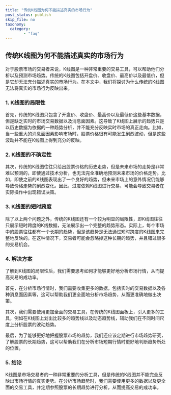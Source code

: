 ```yaml
---
title: "传统K线图为何不能描述真实的市场行为"
post_status: publish
skip_file: no
taxonomy:
  category:
        - "faq"
---
```


## 传统K线图为何不能描述真实的市场行为

对于股票市场的交易者来说，K线图是一种非常重要的交易工具，可以帮助他们分析以及预测市场趋势。传统的K线图包括开盘价、收盘价、最高价以及最低价，但是它却无法充分描述真实的市场行为。在本文中，我们将探讨为什么传统的K线图无法将真实的市场行为反映出来。

### 1\. K线图的局限性

首先，传统的K线图只包含了开盘价、收盘价、最高价以及最低价这些基本数据，但是缺乏实时的市场交易数据以及消息面因素。这导致了K线图上展示的趋势只是以历史数据为依据的一种趋势分析，并不能充分反映实时市场的真正走向。比如，当一些重大的消息面因素影响市场时，股票价格很有可能发生剧烈波动，但是这些波动并不能在K线图上得到充分的反映。

### 2\. K线图的不确定性

其次，传统的K线图往往只给出股票价格的历史走势，但是未来市场的走势是非常难以预测的，即使通过技术分析，也无法完全准确地预测未来市场的价格走势。比如，即使之前的K线图表现出了一个良好的趋势，但未来市场上的意外情况仍能够导致价格走势的剧烈变化。因此，过度依赖K线图进行交易，可能会导致交易者在实际操作中出现错误决策。

### 3\. K线图的短时跨度

除了以上两个问题之外，传统的K线图还有一个较为明显的局限性，即K线图往往只展示短时跨度的K线数据，无法展示出一个完整的趋势形态。实际上，每个市场中的股票往往都有一个长期的趋势，但是该趋势是无法通过短时跨度的K线图来完整地反映的。在这种情况下，交易者可能会忽略掉这种长期的趋势，并且错过很多的交易机会。

### 4\. 解决方案

了解到K线图的局限性后，我们需要思考如何才能够更好地分析市场行情，从而提高交易的成功率。

首先，在分析市场行情时，我们需要收集更多的数据，包括实时的交易数据以及各种消息面因素等，这可以帮助我们更全面地分析市场趋势，从而更准确地做出决策。

其次，我们需要使用更加全面的交易工具，在传统的K线图面板上，引入更多的工具，例如在K线图上划出比较多的趋势线以及动态趋势线，辅助我们在不同时间尺度上分析股票的波动趋势。

最后，为了能够更好地把握股票市场的趋势，我们还应该定期进行市场趋势研究，了解股票的长期趋势，这可以帮助我们在分析市场短期行情时更好地判断趋势所处的位置。

### 5\. 结论

K线图是市场交易者的一种非常重要的分析工具，但是传统的K线图并不能完全反映出市场行情的真实走势。在分析市场趋势时，我们需要使用更多的数据以及更全面的交易工具，并定期参照股票的长期趋势进行分析，从而提高交易的成功率。
